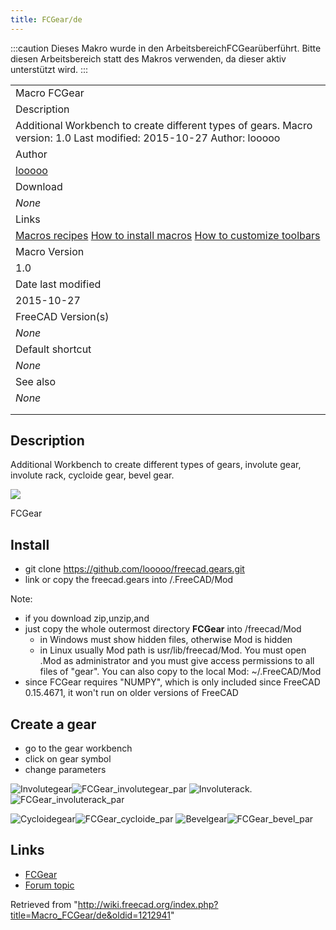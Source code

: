 ```yaml
---
title: FCGear/de
---
```


:::caution
Dieses Makro wurde in den ArbeitsbereichFCGearüberführt. Bitte diesen Arbeitsbereich statt des Makros verwenden, da dieser aktiv unterstützt wird.
:::

|                                                                                                                                                                                                  |
| ------------------------------------------------------------------------------------------------------------------------------------------------------------------------------------------------ |
| Macro FCGear                                                                                                                                                                                     |
| Description                                                                                                                                                                                      |
| Additional Workbench to create different types of gears. Macro version: 1.0 Last modified: 2015-10-27 Author: looooo                                                                             |
| Author                                                                                                                                                                                           |
| [looooo](/index.php?title=User:Looooo&action=edit&redlink=1 "User:Looooo (page does not exist)")                                                                                                 |
| Download                                                                                                                                                                                         |
| _None_                                                                                                                                                                                           |
| Links                                                                                                                                                                                            |
| [Macros recipes](/Macros_recipes "Macros recipes") [How to install macros](/How_to_install_macros "How to install macros") [How to customize toolbars](/Customize_Toolbars "Customize Toolbars") |
| Macro Version                                                                                                                                                                                    |
| 1.0                                                                                                                                                                                              |
| Date last modified                                                                                                                                                                               |
| 2015-10-27                                                                                                                                                                                       |
| FreeCAD Version(s)                                                                                                                                                                               |
| _None_                                                                                                                                                                                           |
| Default shortcut                                                                                                                                                                                 |
| _None_                                                                                                                                                                                           |
| See also                                                                                                                                                                                         |
| _None_                                                                                                                                                                                           |
|                                                                                                                                                                                                  |
|                                                                                                                                                                                                  |

## Description

Additional Workbench to create different types of gears, involute gear, involute rack, cycloide gear, bevel gear.

![](/images/FCGear_00.png)

FCGear

## Install

- git clone <https://github.com/looooo/freecad.gears.git>
- link or copy the freecad.gears into /.FreeCAD/Mod

Note:

- if you download zip,unzip,and
- just copy the whole outermost directory **FCGear** into /freecad/Mod
  - in Windows must show hidden files, otherwise Mod is hidden
  - in Linux usually Mod path is usr/lib/freecad/Mod. You must open .Mod as administrator and you must give access permissions to all files of "gear". You can also copy to the local Mod: ~/.FreeCAD/Mod
- since FCGear requires "NUMPY", which is only included since FreeCAD 0.15.4671, it won't run on older versions of FreeCAD

## Create a gear

- go to the gear workbench
- click on gear symbol
- change parameters

![Involutegear](/images/Involutegear.png)![FCGear_involutegear_par](/images/FCGear_involutegear_par.png)
![Involuterack.](/images/Involuterack.png)![FCGear_involuterack_par](/images/FCGear_involuterack_par.png)

![Cycloidegear](/images/Cycloidegear.png)![FCGear_cycloide_par](/images/FCGear_cycloide_par.png)
![Bevelgear](/images/Bevelgear.png)![FCGear_bevel_par](/images/FCGear_bevel_par.png)

## Links

- [FCGear](https://github.com/looooo/FCGear)
- [Forum topic](http://forum.freecadweb.org/viewtopic.php?f=3&t=12878&start=20)

Retrieved from "<http://wiki.freecad.org/index.php?title=Macro_FCGear/de&oldid=1212941>"
